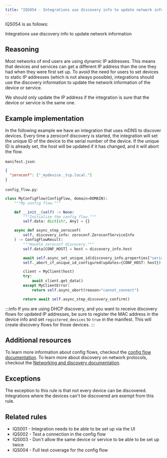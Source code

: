 ```yaml
---
title: "IQS054 - Integrations use discovery info to update network information"
---
```


IQS054 is as follows:

Integrations use discovery info to update network information

## Reasoning

Most networks of end users are using dynamic IP addresses.
This means that devices and services can get a different IP address than the one they had when they were first set up.
To avoid the need for users to set devices to static IP addresses (which is not always possible), integrations should use the discovery information to update the network information of the device or service.

We should only update the IP address if the integration is sure that the device or service is the same one.

## Example implementation

In the following example we have an integration that uses mDNS to discover devices.
Every time a zeroconf discovery is started, the integration will set the unique ID of the device to the serial number of the device.
If the unique ID is already set, the host will be updated if it has changed, and it will abort the flow.

`manifest.json`:
```json
{
  "zeroconf": ["_mydevice._tcp.local."]
}
```

`config_flow.py`:
```python
class MyConfigFlow(ConfigFlow, domain=DOMAIN):
    """My config flow."""

    def __init__(self) -> None:
        """Initialize the config flow."""
        self.data: dict[str, Any] = {}

    async def async_step_zeroconf(
        self, discovery_info: zeroconf.ZeroconfServiceInfo
    ) -> ConfigFlowResult:
        """Handle zeroconf discovery."""
        self.data[CONF_HOST] = host = discovery_info.host

        await self.async_set_unique_id(discovery_info.properties["serialno"])
        self._abort_if_unique_id_configured(updates={CONF_HOST: host})

        client = MyClient(host)
        try:
            await client.get_data()
        except MyClientError:
            return self.async_abort(reason="cannot_connect")

        return await self.async_step_discovery_confirm()
```

:::info
If you are using DHCP discovery, and you want to receive discovery flows for updated IP addresses, be sure to register the MAC address in the device info and set `registered_devices` to `true` in the manifest.
This will create discovery flows for those devices.
:::

## Additional resources

To learn more information about config flows, checkout the [config flow documentation](../../../config_entries_config_flow_handler).
To learn more about discovery on network protocols, checkout the [Networking and discovery documentation](../../../network_discovery).

## Exceptions

The exception to this rule is that not every device can be discovered.
Integrations where the devices can't be discovered are exempt from this rule.

## Related rules

- IQS001 - Integration needs to be able to be set up via the UI
- IQS002 - Test a connection in the config flow
- IQS003 - Don't allow the same device or service to be able to be set up twice
- IQS004 - Full test coverage for the config flow


